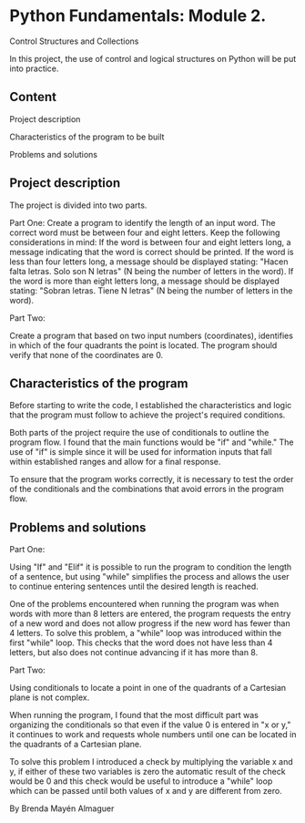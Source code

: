 
# Python Fundamentals: Module 2.
Control Structures and Collections

In this project, the use of control and logical structures on Python will be put into practice.



## Content
Project description

Characteristics of the program to be built

Problems and solutions


## Project description
The project is divided into two parts.

Part One:
Create a program to identify the length of an input word. The correct word must be between four and eight letters. Keep the following considerations in mind:
If the word is between four and eight letters long, a message indicating that the word is correct should be printed.
If the word is less than four letters long, a message should be displayed stating: "Hacen falta letras. Solo son N letras" (N being the number of letters in the word).
If the word is more than eight letters long, a message should be displayed stating: "Sobran letras. Tiene N letras" (N being the number of letters in the word).

Part Two:

Create a program that based on two input numbers (coordinates), identifies in which of the four quadrants the point is located. The program should verify that none of the coordinates are 0.
## Characteristics of the program

Before starting to write the code, I established the characteristics and logic that the program must follow to achieve the project's required conditions.

Both parts of the project require the use of conditionals to outline the program flow. I found that the main functions would be "if" and "while." The use of "if" is simple since it will be used for information inputs that fall within established ranges and allow for a final response.

To ensure that the program works correctly, it is necessary to test the order of the conditionals and the combinations that avoid errors in the program flow.
## Problems and solutions

Part One:

Using "If" and "Elif" it is possible to run the program to condition the length of a sentence, but using "while" simplifies the process and allows the user to continue entering sentences until the desired length is reached.

One of the problems encountered when running the program was when words with more than 8 letters are entered, the program requests the entry of a new word and does not allow progress if the new word has fewer than 4 letters. To solve this problem, a "while" loop was introduced within the first "while" loop. This checks that the word does not have less than 4 letters, but also does not continue advancing if it has more than 8.

Part Two:

Using conditionals to locate a point in one of the quadrants of a Cartesian plane is not complex.

When running the program, I found that the most difficult part was organizing the conditionals so that even if the value 0 is entered in "x or y," it continues to work and requests whole numbers until one can be located in the quadrants of a Cartesian plane.

To solve this problem I introduced a check by multiplying the variable x and y, if either of these two variables is zero the automatic result of the check would be 0 and this check would be useful to introduce a "while" loop which can be passed until both values of x and y are different from zero.

By Brenda Mayén Almaguer
